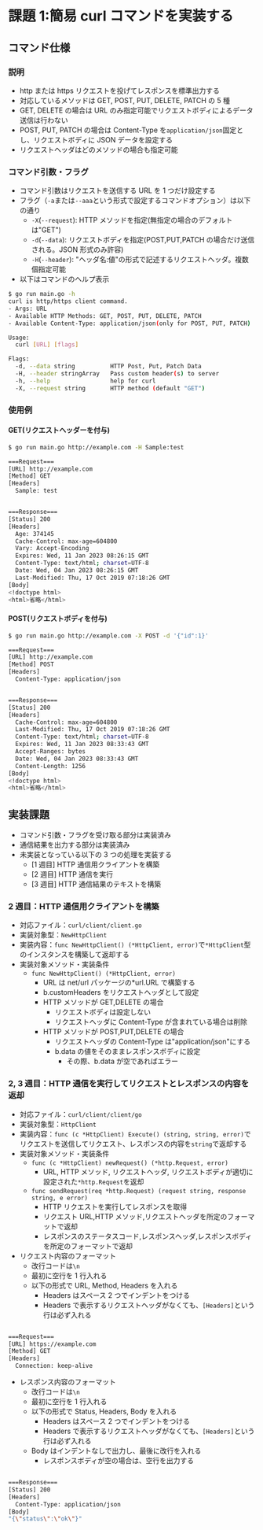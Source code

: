 # 課題 1:簡易 curl コマンドを実装する

## コマンド仕様

### 説明

- http または https リクエストを投げてレスポンスを標準出力する
- 対応しているメソッドは GET, POST, PUT, DELETE, PATCH の 5 種
- GET, DELETE の場合は URL のみ指定可能でリクエストボディによるデータ送信は行わない
- POST, PUT, PATCH の場合は Content-Type を`application/json`固定とし、リクエストボディに JSON データを設定する
- リクエストヘッダはどのメソッドの場合も指定可能

### コマンド引数・フラグ

- コマンド引数はリクエストを送信する URL を 1 つだけ設定する
- フラグ（`-a`または`--aaa`という形式で設定するコマンドオプション）は以下の通り
  - `-X`(`--request`): HTTP メソッドを指定(無指定の場合のデフォルトは"GET")
  - `-d`(`--data`): リクエストボディを指定(POST,PUT,PATCH の場合だけ送信される。JSON 形式のみ許容)
  - `-H`(`--header`): "ヘッダ名:値"の形式で記述するリクエストヘッダ。複数個指定可能
- 以下はコマンドのヘルプ表示

```bash
$ go run main.go -h
curl is http/https client command.
- Args: URL
- Available HTTP Methods: GET, POST, PUT, DELETE, PATCH
- Available Content-Type: application/json(only for POST, PUT, PATCH)

Usage:
  curl [URL] [flags]

Flags:
  -d, --data string          HTTP Post, Put, Patch Data
  -H, --header stringArray   Pass custom header(s) to server
  -h, --help                 help for curl
  -X, --request string       HTTP method (default "GET")
```

### 使用例

#### GET(リクエストヘッダーを付与)

```bash
$ go run main.go http://example.com -H Sample:test

===Request===
[URL] http://example.com
[Method] GET
[Headers]
  Sample: test


===Response===
[Status] 200
[Headers]
  Age: 374145
  Cache-Control: max-age=604800
  Vary: Accept-Encoding
  Expires: Wed, 11 Jan 2023 08:26:15 GMT
  Content-Type: text/html; charset=UTF-8
  Date: Wed, 04 Jan 2023 08:26:15 GMT
  Last-Modified: Thu, 17 Oct 2019 07:18:26 GMT
[Body]
<!doctype html>
<html>省略</html>
```

#### POST(リクエストボディを付与)

```bash
$ go run main.go http://example.com -X POST -d '{"id":1}'

===Request===
[URL] http://example.com
[Method] POST
[Headers]
  Content-Type: application/json


===Response===
[Status] 200
[Headers]
  Cache-Control: max-age=604800
  Last-Modified: Thu, 17 Oct 2019 07:18:26 GMT
  Content-Type: text/html; charset=UTF-8
  Expires: Wed, 11 Jan 2023 08:33:43 GMT
  Accept-Ranges: bytes
  Date: Wed, 04 Jan 2023 08:33:43 GMT
  Content-Length: 1256
[Body]
<!doctype html>
<html>省略</html>
```

## 実装課題

- コマンド引数・フラグを受け取る部分は実装済み
- 通信結果を出力する部分は実装済み
- 未実装となっている以下の 3 つの処理を実装する
  - [1 週目] HTTP 通信用クライアントを構築
  - [2 週目] HTTP 通信を実行
  - [3 週目] HTTP 通信結果のテキストを構築

### 2 週目：HTTP 通信用クライアントを構築

- 対応ファイル：`curl/client/client.go`
- 実装対象型：`NewHttpClient`
- 実装内容：`func NewHttpClient() (*HttpClient, error)`で`*HttpClient`型のインスタンスを構築して返却する
- 実装対象メソッド・実装条件
  - `func NewHttpClient() (*HttpClient, error)`
    - URL は net/url パッケージの\*url.URL で構築する
    - b.customHeaders をリクエストヘッダとして設定
    - HTTP メソッドが GET,DELETE の場合
      - リクエストボディは設定しない
      - リクエストヘッダに Content-Type が含まれている場合は削除
    - HTTP メソッドが POST,PUT,DELETE の場合
      - リクエストヘッダの Content-Type は"application/json"にする
      - b.data の値をそのままレスポンスボディに設定
        - その際、b.data が空であればエラー

### 2, 3 週目：HTTP 通信を実行してリクエストとレスポンスの内容を返却

- 対応ファイル：`curl/client/client/go`
- 実装対象型：`HttpClient`
- 実装内容：`func (c *HttpClient) Execute() (string, string, error)`でリクエストを送信してリクエスト、レスポンスの内容を`string`で返却する
- 実装対象メソッド・実装条件
  - `func (c *HttpClient) newRequest() (*http.Request, error)`
    - URL, HTTP メソッド, リクエストヘッダ, リクエストボディが適切に設定された`*http.Request`を返却
  - `func sendRequest(req *http.Request) (request string, response string, e error)`
    - HTTP リクエストを実行してレスポンスを取得
    - リクエスト URL,HTTP メソッド,リクエストヘッダを所定のフォーマットで返却
    - レスポンスのステータスコード,レスポンスヘッダ,レスポンスボディを所定のフォーマットで返却
- リクエスト内容のフォーマット
  - 改行コードは`\n`
  - 最初に空行を 1 行入れる
  - 以下の形式で URL, Method, Headers を入れる
    - Headers はスペース 2 つでインデントをつける
    - Headers で表示するリクエストヘッダがなくても、`[Headers]`という行は必ず入れる

```bash

===Request===
[URL] https://example.com
[Method] GET
[Headers]
  Connection: keep-alive
```

- レスポンス内容のフォーマット
  - 改行コードは`\n`
  - 最初に空行を 1 行入れる
  - 以下の形式で Status, Headers, Body を入れる
    - Headers はスペース 2 つでインデントをつける
    - Headers で表示するリクエストヘッダがなくても、`[Headers]`という行は必ず入れる
  - Body はインデントなしで出力し、最後に改行を入れる
    - レスポンスボディが空の場合は、空行を出力する

```bash

===Response===
[Status] 200
[Headers]
  Content-Type: application/json
[Body]
"{\"status\":\"ok\"}"
```
